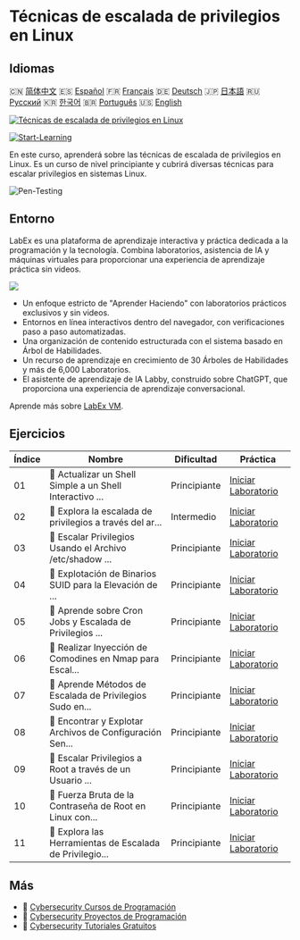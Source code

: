 # Técnicas de escalada de privilegios en Linux

## Idiomas

🇨🇳 [简体中文](README_zh.md) 🇪🇸 [Español](README_es.md) 🇫🇷 [Français](README_fr.md) 🇩🇪 [Deutsch](README_de.md) 🇯🇵 [日本語](README_ja.md) 🇷🇺 [Русский](README_ru.md) 🇰🇷 [한국어](README_ko.md) 🇧🇷 [Português](README_pt.md) 🇺🇸 [English](README.md) 

[![Técnicas de escalada de privilegios en Linux](https://cover-creator.labex.io/privilege-escalation-techniques-on-linux.png?lang=es)](https://labex.io/es/courses/privilege-escalation-techniques-on-linux)

[![Start-Learning](https://img.shields.io/badge/Start-Learning-whitesmoke?style=for-the-badge)](https://labex.io/es/courses/privilege-escalation-techniques-on-linux)

En este curso, aprenderá sobre las técnicas de escalada de privilegios en Linux. Es un curso de nivel principiante y cubrirá diversas técnicas para escalar privilegios en sistemas Linux.

![Pen-Testing](https://img.shields.io/badge/Pen-Testing-whitesmoke?style=for-the-badge&logo=pen-testing)


## Entorno

LabEx es una plataforma de aprendizaje interactiva y práctica dedicada a la programación y la tecnología. Combina laboratorios, asistencia de IA y máquinas virtuales para proporcionar una experiencia de aprendizaje práctica sin videos.

![](https://tutorial-screenshot.getvm.io/images/vm-1725247253.png)

- Un enfoque estricto de "Aprender Haciendo" con laboratorios prácticos exclusivos y sin videos.
- Entornos en línea interactivos dentro del navegador, con verificaciones paso a paso automatizadas.
- Una organización de contenido estructurada con el sistema basado en Árbol de Habilidades.
- Un recurso de aprendizaje en crecimiento de 30 Árboles de Habilidades y más de 6,000 Laboratorios.
- El asistente de aprendizaje de IA Labby, construido sobre ChatGPT, que proporciona una experiencia de aprendizaje conversacional.

Aprende más sobre [LabEx VM](https://support.labex.io/using-labex/virtual-machine).

## Ejercicios

|   Índice | Nombre                                                   | Dificultad   | Práctica                                                                                                                                                        |
|----------|----------------------------------------------------------|--------------|-----------------------------------------------------------------------------------------------------------------------------------------------------------------|
|       01 | 📖 Actualizar un Shell Simple a un Shell Interactivo ... | Principiante | <a target='_blank' href='https://labex.io/es/tutorials/upgrade-simple-shell-to-interactive-shell-in-nmap-416148'>Iniciar Laboratorio</a>                        |
|       02 | 📖 Explora la escalada de privilegios a través del ar... | Intermedio   | <a target='_blank' href='https://labex.io/es/tutorials/explore-privilege-escalation-via-etc-passwd-file-in-nmap-416141'>Iniciar Laboratorio</a>                 |
|       03 | 📖 Escalar Privilegios Usando el Archivo /etc/shadow ... | Principiante | <a target='_blank' href='https://labex.io/es/tutorials/escalate-privileges-using-etc-shadow-file-in-linux-416142'>Iniciar Laboratorio</a>                       |
|       04 | 📖 Explotación de Binarios SUID para la Elevación de ... | Principiante | <a target='_blank' href='https://labex.io/es/tutorials/nmap-exploit-suid-binaries-for-privilege-escalation-in-linux-416147'>Iniciar Laboratorio</a>             |
|       05 | 📖 Aprende sobre Cron Jobs y Escalada de Privilegios ... | Principiante | <a target='_blank' href='https://labex.io/es/tutorials/learn-cron-jobs-and-privilege-escalation-in-nmap-416140'>Iniciar Laboratorio</a>                         |
|       06 | 📖 Realizar Inyección de Comodines en Nmap para Escal... | Principiante | <a target='_blank' href='https://labex.io/es/tutorials/perform-wildcard-injection-in-nmap-for-privilege-escalation-416144'>Iniciar Laboratorio</a>              |
|       07 | 📖 Aprende Métodos de Escalada de Privilegios Sudo en... | Principiante | <a target='_blank' href='https://labex.io/es/tutorials/learn-sudo-privilege-escalation-methods-in-nmap-416145'>Iniciar Laboratorio</a>                          |
|       08 | 📖 Encontrar y Explotar Archivos de Configuración Sen... | Principiante | <a target='_blank' href='https://labex.io/es/tutorials/find-and-exploit-sensitive-config-files-for-privilege-escalation-in-nmap-416138'>Iniciar Laboratorio</a> |
|       09 | 📖 Escalar Privilegios a Root a través de un Usuario ... | Principiante | <a target='_blank' href='https://labex.io/es/tutorials/nmap-escalate-privileges-to-root-via-intermediate-user-in-nmap-416146'>Iniciar Laboratorio</a>           |
|       10 | 📖 Fuerza Bruta de la Contraseña de Root en Linux con... | Principiante | <a target='_blank' href='https://labex.io/es/tutorials/brute-force-root-password-in-linux-with-sucrack-and-hydra-416139'>Iniciar Laboratorio</a>                |
|       11 | 📖 Explora las Herramientas de Escalada de Privilegio... | Principiante | <a target='_blank' href='https://labex.io/es/tutorials/explore-linux-privilege-escalation-tools-in-nmap-416143'>Iniciar Laboratorio</a>                         |

## Más

- 🔗 [Cybersecurity Cursos de Programación](https://github.com/labex-labs/awesome-programming-courses)
- 🔗 [Cybersecurity Proyectos de Programación](https://github.com/labex-labs/awesome-programming-projects)
- 🔗 [Cybersecurity Tutoriales Gratuitos](https://github.com/labex-labs/cybersecurity-free-tutorials)

